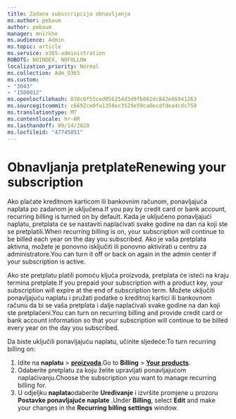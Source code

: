 ```yaml
---
title: Zadana subsscripcija obnavljanja
ms.author: pebaum
author: pebaum
manager: mnirkhe
ms.audience: Admin
ms.topic: article
ms.service: o365-administration
ROBOTS: NOINDEX, NOFOLLOW
localization_priority: Normal
ms.collection: Adm_O365
ms.custom:
- "3043"
- "1500012"
ms.openlocfilehash: 038c8f55ced056254d3d9fb882dc842e66941263
ms.sourcegitcommit: c6692ce0fa1358ec3529e59ca0ecdfdea4cdc759
ms.translationtype: MT
ms.contentlocale: hr-HR
ms.lasthandoff: 09/14/2020
ms.locfileid: "47745851"
---
```

# <a name="renewing-your-subscription"></a><span data-ttu-id="d187b-102">Obnavljanja pretplate</span><span class="sxs-lookup"><span data-stu-id="d187b-102">Renewing your subscription</span></span>

<span data-ttu-id="d187b-103">Ako plaćate kreditnom karticom ili bankovnim računom, ponavljajuća naplata po zadanom je uključena.</span><span class="sxs-lookup"><span data-stu-id="d187b-103">If you pay by credit card or bank account, recurring billing is turned on by default.</span></span> <span data-ttu-id="d187b-104">Kada je uključeno ponavljajući naplatu, pretplata će se nastaviti naplaćivati svake godine na dan na koji ste se pretplatili.</span><span class="sxs-lookup"><span data-stu-id="d187b-104">When recurring billing is on, your subscription will continue to be billed each year on the day you subscribed.</span></span> <span data-ttu-id="d187b-105">Ako je vaša pretplata aktivna, možete je ponovno isključiti ili ponovno aktivirati u centru za administratore.</span><span class="sxs-lookup"><span data-stu-id="d187b-105">You can turn it off or back on again in the admin center if your subscription is active.</span></span>

<span data-ttu-id="d187b-106">Ako ste pretplatu platili pomoću ključa proizvoda, pretplata će isteći na kraju termina pretplate.</span><span class="sxs-lookup"><span data-stu-id="d187b-106">If you prepaid your subscription with a product key, your subscription will expire at the end of subscription term.</span></span> <span data-ttu-id="d187b-107">Možete uključiti ponavljajuću naplatu i pružati podatke o kreditnoj kartici ili bankovnom računu da bi se vaša pretplata i dalje naplaćivali svake godine na dan koji ste pretplaćeni.</span><span class="sxs-lookup"><span data-stu-id="d187b-107">You can turn on recurring billing and provide credit card or bank account information so that your subscription will continue to be billed every year on the day you subscribed.</span></span>

<span data-ttu-id="d187b-108">Da biste uključili ponavljajuću naplatu, učinite sljedeće:</span><span class="sxs-lookup"><span data-stu-id="d187b-108">To turn recurring billing on:</span></span> 

1. <span data-ttu-id="d187b-109">Idite na **naplatu**  >  **[proizvoda](https://go.microsoft.com/fwlink/p/?linkid=842054)**.</span><span class="sxs-lookup"><span data-stu-id="d187b-109">Go to **Billing** > **[Your products](https://go.microsoft.com/fwlink/p/?linkid=842054)**.</span></span>
2. <span data-ttu-id="d187b-110">Odaberite pretplatu za koju želite upravljati ponavljajućom naplaćivanju.</span><span class="sxs-lookup"><span data-stu-id="d187b-110">Choose the subscription you want to manage recurring billing for.</span></span>
3. <span data-ttu-id="d187b-111">U odjeljku **naplata**odaberite **Uređivanje** i izvršite promjene u prozoru **Postavke ponavljajuće naplate** .</span><span class="sxs-lookup"><span data-stu-id="d187b-111">Under **Billing**, select **Edit** and make your changes in the **Recurring billing settings** window.</span></span> 